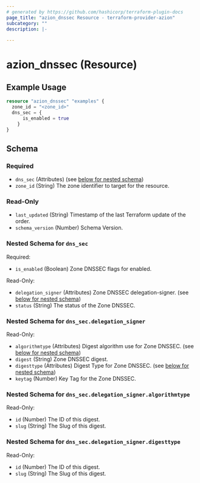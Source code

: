 ```yaml
---
# generated by https://github.com/hashicorp/terraform-plugin-docs
page_title: "azion_dnssec Resource - terraform-provider-azion"
subcategory: ""
description: |-
  
---
```


# azion_dnssec (Resource)



## Example Usage

```terraform
resource "azion_dnssec" "examples" {
  zone_id = "<zone_id>"
  dns_sec = {
      is_enabled = true
    }
}
```

<!-- schema generated by tfplugindocs -->
## Schema

### Required

- `dns_sec` (Attributes) (see [below for nested schema](#nestedatt--dns_sec))
- `zone_id` (String) The zone identifier to target for the resource.

### Read-Only

- `last_updated` (String) Timestamp of the last Terraform update of the order.
- `schema_version` (Number) Schema Version.

<a id="nestedatt--dns_sec"></a>
### Nested Schema for `dns_sec`

Required:

- `is_enabled` (Boolean) Zone DNSSEC flags for enabled.

Read-Only:

- `delegation_signer` (Attributes) Zone DNSSEC delegation-signer. (see [below for nested schema](#nestedatt--dns_sec--delegation_signer))
- `status` (String) The status of the Zone DNSSEC.

<a id="nestedatt--dns_sec--delegation_signer"></a>
### Nested Schema for `dns_sec.delegation_signer`

Read-Only:

- `algorithmtype` (Attributes) Digest algorithm use for Zone DNSSEC. (see [below for nested schema](#nestedatt--dns_sec--delegation_signer--algorithmtype))
- `digest` (String) Zone DNSSEC digest.
- `digesttype` (Attributes) Digest Type for Zone DNSSEC. (see [below for nested schema](#nestedatt--dns_sec--delegation_signer--digesttype))
- `keytag` (Number) Key Tag for the Zone DNSSEC.

<a id="nestedatt--dns_sec--delegation_signer--algorithmtype"></a>
### Nested Schema for `dns_sec.delegation_signer.algorithmtype`

Read-Only:

- `id` (Number) The ID of this digest.
- `slug` (String) The Slug of this digest.


<a id="nestedatt--dns_sec--delegation_signer--digesttype"></a>
### Nested Schema for `dns_sec.delegation_signer.digesttype`

Read-Only:

- `id` (Number) The ID of this digest.
- `slug` (String) The Slug of this digest.


